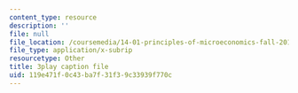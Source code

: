 ```yaml
---
content_type: resource
description: ''
file: null
file_location: /coursemedia/14-01-principles-of-microeconomics-fall-2018/119e471f0c43ba7f31f39c33939f770c_DxXB8Q5AWvw.srt
file_type: application/x-subrip
resourcetype: Other
title: 3play caption file
uid: 119e471f-0c43-ba7f-31f3-9c33939f770c
---
```

